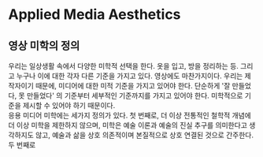 # Applied Media Aesthetics
## 영상 미학의 정의
우리는 일상생활 속에서 다양한 미학적 선택을 한다. 옷을 입고, 방을 정리하는 등.
그리고 누구나 이에 대한 각자 다른 기준을 가지고 있다. 영상에도 마찬가지이다. 
우리는 제작자이기 때문에, 미디어에 대한 미적 기준을 가지고 있어야 한다.
단순하게 '잘 만들었다, 못 만들었다' 의 기준부터 세부적인 기준까지를 가지고 있어야 한다. 미학적으로 기준을 제시할 수 있어야 하기 때문이다.    
응용 미디어 미학에는 세가지 정의가 있다. 
첫 번째로, 더 이상 전통적인 철학적 개념에 더 이상 미학을 제한하지 않으며, 미학은 예술 이론과 예술의 진실 추구를 의미한다고 생각하지도 않고, 예술과 삶을 상호 의존적이며 본질적으로 상호 연결된 것으로 간주한다.
두 번째로 
